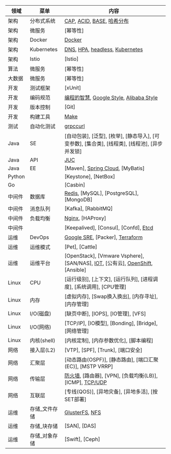 | 领域 | 菜单 | 内容 |
|-----|------|-----|
| 架构 | 分布式系统 | [CAP](wiki/cap/cap.md), [ACID](wiki/cap/acid.md), [BASE](wiki/cap/base.md), [哈希分布](wiki/cap/hash.md) |
| 架构 | 微服务 | [幂等性] |
| 架构 | Docker | [Docker](wiki/devops/container/docker.md) |
| 架构 | Kubernetes | [DNS](wiki/kubernetes/dns.md), [HPA](wiki/kubernetes/hpa.md), [headless](wiki/kubernetes/headless.md), [Kubernetes](wiki/devops/devops.html)|
| 架构 | Istio | [Istio] |
| 算法 | 微服务 | [幂等性] |
| 大数据 | 微服务 | [幂等性] |
| 开发 | 测试框架 | [xUnit] |
| 开发 | 编码规范 | [编程的智慧](http://www.yinwang.org/blog-cn/2015/11/21/programming-philosophy), [Google Style](http://google.github.io/styleguide/javaguide.html), [Alibaba Style](https://edu.aliyun.com/certification/cldt02?utm_content=m_30791) |
| 开发 | 版本控制 | [Git] |
| 开发 | 构建工具 | [Make](http://www.ruanyifeng.com/blog/2015/02/make.html) |
| 测试 | 自动化测试 | [grpccurl](https://github.com/fullstorydev/grpcurl) |
| Java | SE | [自动包装], [泛型], [枚举], [静态导入], [可变参数], [集合类], [线程类], [线程池], [异步并发锁] |
| Java | API | [JUC](https://www.pdai.tech/md/java/thread/java-thread-x-juc-overview.html) |
| Java | EE | [Maven], [Spring Cloud](wiki/java/ee/springcloud.md), [MyBatis] |
| Python | | [Keystone], [NetBox] |
| Go | | [Casbin] |
| 中间件 | 数据库 | [Redis](wiki/middleware/database/redis.md), [MySQL], [PostgreSQL], [MongoDB] |
| 中间件 | 消息队列 | [Kafka], [RabbitMQ] |
| 中间件 | 负载均衡 | [Nginx](wiki/middleware/nginx.md), [HAProxy]|
| 中间件 | | [Keepalived], [Consul], [Confd], [Etcd](wiki/middleware/etcd.md) |
| 运维 | DevOps | [Google SRE](wiki/devops/guides/google_sre.md), [Packer], [Terraform](wiki/devops/devops.html) |
| 运维 | 运维模式 | [Pet], [Cattle] |
| 运维 | 运维平台 | [OpenStack], [Vmware Vsphere], [SAN/NAS], [IOT](wiki/ops/technology/iot.md), [公有云], [OpenShift](wiki/devops/container/openshift.html), [Ansible] |
| Linux | CPU | [运行级别], [上下文], [运行队列], [进程调度], [系统调用], [CPU管理] |
| Linux | 内存 | [虚拟内存], [Swap换入换出], [内存寻址], [内存管理] |
| Linux | I/O(磁盘) | [缺页中断], [IOPS], [IO管理], [VFS] |
| Linux | I/O(网络) | [TCP/IP], [IO模型], [Bonding], [Bridge], [网络管理] |
| Linux | 内核(shell) | [内核定制], [内存参数优化], [脚本编程] |
| 网络 | 接入层(L2) | [VTP], [SPF], [Trunk], [端口安全] |
| 网络 | 汇聚层 | [动态路由(OSPF)], [静态路由], [端口汇聚(EC)], [MSTP VRRP] |
| 网络 | 传输层 | [防火墙](wiki/network/l4/firewall.md), [路由器], [VPN], [负载均衡(LB)], [ICMP], [TCP/UDP](wiki/network/l4/tcp.md) |
| 网络 | 互联层 | [专线(QOS)], [异地灾备], [异地多活], [按SET部署] |
| 运维 | 存储_文件存储 | [GlusterFS](wiki/storage/file/glusterfs.md), [NFS](wiki/storage/file/nfs.md) |
| 运维 | 存储_块存储 | [SAN], [DAS] |
| 运维 | 存储_对象存储 | [Swift], [Ceph] |